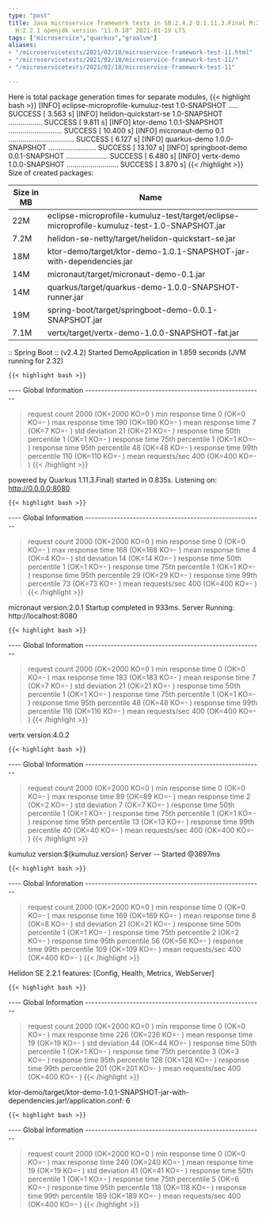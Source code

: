 ```yaml
---
type: "post"
title: Java microservice framework tests in SB:2.4.2 Q:1.11.3.Final M:2.3.2 V:4.0.2
  H:2.2.1 openjdk version "11.0.10" 2021-01-19 LTS
tags: ["microservice","quarkus","graalvm"]
aliases:
- "/microservicetests/2021/02/18/microservice-framework-test-11.html"
- "/microservicetests/2021/02/18/microservice-framework-test-11/"
- "/microservicetests/2021/02/18/microservice-framework-test-11"

---
```

 
Here is total package generation times for separate modules,
{{< highlight bash >}}
[INFO] eclipse-microprofile-kumuluz-test 1.0-SNAPSHOT ..... SUCCESS [  3.563 s]
[INFO] helidon-quickstart-se 1.0-SNAPSHOT ................. SUCCESS [  9.811 s]
[INFO] ktor-demo 1.0.1-SNAPSHOT ........................... SUCCESS [ 10.400 s]
[INFO] micronaut-demo 0.1 ................................. SUCCESS [  6.127 s]
[INFO] quarkus-demo 1.0.0-SNAPSHOT ........................ SUCCESS [ 13.107 s]
[INFO] springboot-demo 0.0.1-SNAPSHOT ..................... SUCCESS [  6.480 s]
[INFO] vertx-demo 1.0.0-SNAPSHOT .......................... SUCCESS [  3.870 s]
{{< /highlight >}}
Size of created packages:

| Size in MB |  Name |
|------------|-------|
| 22M | eclipse-microprofile-kumuluz-test/target/eclipse-microprofile-kumuluz-test-1.0-SNAPSHOT.jar |
| 7.2M | helidon-se-netty/target/helidon-quickstart-se.jar |
| 18M | ktor-demo/target/ktor-demo-1.0.1-SNAPSHOT-jar-with-dependencies.jar |
| 14M | micronaut/target/micronaut-demo-0.1.jar |
| 14M | quarkus/target/quarkus-demo-1.0.0-SNAPSHOT-runner.jar |
| 19M | spring-boot/target/springboot-demo-0.0.1-SNAPSHOT.jar |
| 7.1M | vertx/target/vertx-demo-1.0.0-SNAPSHOT-fat.jar |


:: Spring Boot :: (v2.4.2) Started DemoApplication in 1.859 seconds (JVM running for 2.32)

    {{< highlight bash >}}
---- Global Information --------------------------------------------------------
> request count                                       2000 (OK=2000   KO=0     )
> min response time                                      0 (OK=0      KO=-     )
> max response time                                    190 (OK=190    KO=-     )
> mean response time                                     7 (OK=7      KO=-     )
> std deviation                                         21 (OK=21     KO=-     )
> response time 50th percentile                          1 (OK=1      KO=-     )
> response time 75th percentile                          1 (OK=1      KO=-     )
> response time 95th percentile                         48 (OK=48     KO=-     )
> response time 99th percentile                        110 (OK=110    KO=-     )
> mean requests/sec                                    400 (OK=400    KO=-     )
{{< /highlight >}}

powered by Quarkus 1.11.3.Final) started in 0.835s. Listening on: http://0.0.0.0:8080

    {{< highlight bash >}}
---- Global Information --------------------------------------------------------
> request count                                       2000 (OK=2000   KO=0     )
> min response time                                      0 (OK=0      KO=-     )
> max response time                                    168 (OK=168    KO=-     )
> mean response time                                     4 (OK=4      KO=-     )
> std deviation                                         14 (OK=14     KO=-     )
> response time 50th percentile                          1 (OK=1      KO=-     )
> response time 75th percentile                          1 (OK=1      KO=-     )
> response time 95th percentile                         29 (OK=29     KO=-     )
> response time 99th percentile                         73 (OK=73     KO=-     )
> mean requests/sec                                    400 (OK=400    KO=-     )
{{< /highlight >}}

micronaut version:2.0.1 Startup completed in 933ms. Server Running: http://localhost:8080

    {{< highlight bash >}}
---- Global Information --------------------------------------------------------
> request count                                       2000 (OK=2000   KO=0     )
> min response time                                      0 (OK=0      KO=-     )
> max response time                                    183 (OK=183    KO=-     )
> mean response time                                     7 (OK=7      KO=-     )
> std deviation                                         21 (OK=21     KO=-     )
> response time 50th percentile                          1 (OK=1      KO=-     )
> response time 75th percentile                          1 (OK=1      KO=-     )
> response time 95th percentile                         48 (OK=48     KO=-     )
> response time 99th percentile                        116 (OK=116    KO=-     )
> mean requests/sec                                    400 (OK=400    KO=-     )
{{< /highlight >}}

vertx version:4.0.2

    {{< highlight bash >}}
---- Global Information --------------------------------------------------------
> request count                                       2000 (OK=2000   KO=0     )
> min response time                                      0 (OK=0      KO=-     )
> max response time                                     89 (OK=89     KO=-     )
> mean response time                                     2 (OK=2      KO=-     )
> std deviation                                          7 (OK=7      KO=-     )
> response time 50th percentile                          1 (OK=1      KO=-     )
> response time 75th percentile                          1 (OK=1      KO=-     )
> response time 95th percentile                         13 (OK=13     KO=-     )
> response time 99th percentile                         40 (OK=40     KO=-     )
> mean requests/sec                                    400 (OK=400    KO=-     )
{{< /highlight >}}

kumuluz version:${kumuluz.version} Server -- Started @3697ms

    {{< highlight bash >}}
---- Global Information --------------------------------------------------------
> request count                                       2000 (OK=2000   KO=0     )
> min response time                                      0 (OK=0      KO=-     )
> max response time                                    169 (OK=169    KO=-     )
> mean response time                                     8 (OK=8      KO=-     )
> std deviation                                         21 (OK=21     KO=-     )
> response time 50th percentile                          1 (OK=1      KO=-     )
> response time 75th percentile                          2 (OK=2      KO=-     )
> response time 95th percentile                         56 (OK=56     KO=-     )
> response time 99th percentile                        109 (OK=109    KO=-     )
> mean requests/sec                                    400 (OK=400    KO=-     )
{{< /highlight >}}

Helidon SE 2.2.1 features: [Config, Health, Metrics, WebServer]

    {{< highlight bash >}}
---- Global Information --------------------------------------------------------
> request count                                       2000 (OK=2000   KO=0     )
> min response time                                      0 (OK=0      KO=-     )
> max response time                                    226 (OK=226    KO=-     )
> mean response time                                    19 (OK=19     KO=-     )
> std deviation                                         44 (OK=44     KO=-     )
> response time 50th percentile                          1 (OK=1      KO=-     )
> response time 75th percentile                          3 (OK=3      KO=-     )
> response time 95th percentile                        128 (OK=128    KO=-     )
> response time 99th percentile                        201 (OK=201    KO=-     )
> mean requests/sec                                    400 (OK=400    KO=-     )
{{< /highlight >}}

ktor-demo/target/ktor-demo-1.0.1-SNAPSHOT-jar-with-dependencies.jar!/application.conf: 6

    {{< highlight bash >}}
---- Global Information --------------------------------------------------------
> request count                                       2000 (OK=2000   KO=0     )
> min response time                                      0 (OK=0      KO=-     )
> max response time                                    240 (OK=240    KO=-     )
> mean response time                                    19 (OK=19     KO=-     )
> std deviation                                         41 (OK=41     KO=-     )
> response time 50th percentile                          1 (OK=1      KO=-     )
> response time 75th percentile                          5 (OK=6      KO=-     )
> response time 95th percentile                        118 (OK=118    KO=-     )
> response time 99th percentile                        189 (OK=189    KO=-     )
> mean requests/sec                                    400 (OK=400    KO=-     )
{{< /highlight >}}
